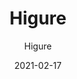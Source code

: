 ---
designer: "Endless Knot"
description: "Color%20Name%3A%20Dusk%0AMaterial%3A%20Wool/Silk%0APile%3A%20CutStyle%3A%20Abstract"
image_primary: "img/Dusk-600x748.jpg"
manufacturer: "Endless Knot"
href: "https://endlessknotrugs.com/product/higure-dusk/"
subtitle: "Higure"
tags: 
  - "dusk"
  - "wool/silk"
  - "cut"
  - "abstract"
  - "Endless Knot"
  - "Hand-Knotted Rugs"
title: "Higure"
category: "hand-knotted-rugs"
slug: "/manufacturers/endless-knot/hand-knotted-rugs/endless-knot-higure"
date: "2021-02-17"
---